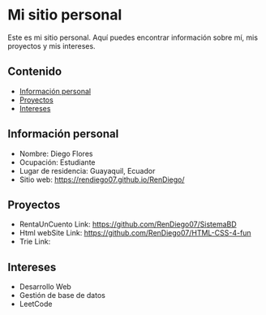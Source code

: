 # Mi sitio personal
Este es mi sitio personal. Aquí puedes encontrar información sobre mí, mis
proyectos y mis intereses.
## Contenido
* [Información personal](#información-personal)
* [Proyectos](#proyectos)
* [Intereses](#intereses)
## Información personal
* Nombre: Diego Flores
* Ocupación: Estudiante
* Lugar de residencia: Guayaquil, Ecuador
* Sitio web: https://rendiego07.github.io/RenDiego/
## Proyectos
* RentaUnCuento Link: https://github.com/RenDiego07/SistemaBD
* Html webSite Link: https://github.com/RenDiego07/HTML-CSS-4-fun 
* Trie  Link: 
## Intereses
* Desarrollo Web
* Gestión de base de datos
* LeetCode
